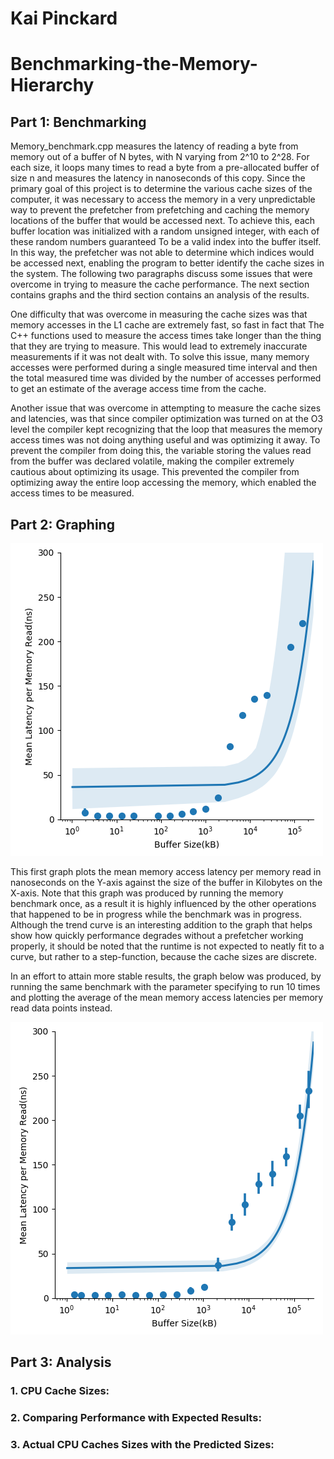 # Kai Pinckard
# Benchmarking-the-Memory-Hierarchy

## Part 1: Benchmarking
Memory_benchmark.cpp measures the latency of reading a byte from memory out of a buffer of N bytes, with N varying from 2^10 to 2^28. For each size, it loops many times to read a byte from a pre-allocated buffer of size n and measures the latency in nanoseconds of this copy. Since the primary goal of this project is to determine the various cache sizes of the computer, it was necessary to access the memory in a very unpredictable way to prevent the prefetcher from prefetching and caching the memory locations of the buffer that would be accessed next. To achieve this, each buffer location was initialized with a random unsigned integer, with each of these random numbers guaranteed To be a valid index into the buffer itself. In this way, the prefetcher was not able to determine which indices would be accessed next, enabling the program to better identify the cache sizes in the system. The following two paragraphs discuss some issues that were overcome in trying to measure the cache performance. The next section contains graphs and the third section contains an analysis of the results.

One difficulty that was overcome in measuring the cache sizes was that memory accesses in the L1 cache are extremely fast, so fast in fact that The C++ functions used to measure the access times take longer than the thing that they are trying to measure. This would lead to extremely inaccurate measurements if it was not dealt with. To solve this issue, many memory accesses were performed during a single measured time interval and then the total measured time was divided by the number of accesses performed to get an estimate of the average access time from the cache.

Another issue that was overcome in attempting to measure the cache sizes and latencies, was that since compiler optimization was turned on at the O3 level the compiler kept recognizing that the loop that measures the memory access times was not doing anything useful and was optimizing it away. To prevent the compiler from doing this, the variable storing the values read from the buffer was declared volatile, making the compiler extremely cautious about optimizing its usage. This prevented the compiler from optimizing away the entire loop accessing the memory, which enabled the access times to be measured.

## Part 2: Graphing
![single run graph](https://github.com/kai-pinckard/Benchmarking-the-Memory-Hierarchy/blob/master/single_run_benchmark.png)

This first graph plots the mean memory access latency per memory read in nanoseconds on the Y-axis against the size of the buffer in Kilobytes on the X-axis. Note that this graph was produced by running the memory benchmark once, as a result it is highly influenced by the other operations that happened to be in progress while the benchmark was in progress. Although the trend curve is an interesting addition to the graph that helps show how quickly performance degrades without a prefetcher working properly, it should be noted that the runtime is not expected to neatly fit to a curve, but rather to a step-function, because the cache sizes are discrete.

In an effort to attain more stable results, the graph below was produced, by running the same benchmark with the parameter specifying to run 10 times and plotting the average of the mean memory access latencies per memory read data points instead. 

![multi run graph](https://github.com/kai-pinckard/Benchmarking-the-Memory-Hierarchy/blob/master/multi_run_benchmark.png)
## Part 3: Analysis

### 1. CPU Cache Sizes:

### 2. Comparing Performance with Expected Results:

### 3. Actual CPU Caches Sizes with the Predicted Sizes:
